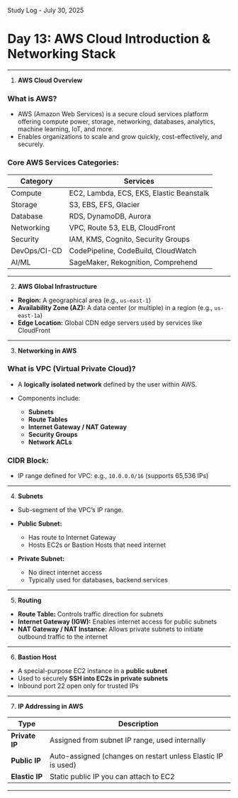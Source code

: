 Study Log - July 30, 2025

# **Day 13: AWS Cloud Introduction & Networking Stack**

---

1. **AWS Cloud Overview**

### What is AWS?

* AWS (Amazon Web Services) is a secure cloud services platform offering compute power, storage, networking, databases, analytics, machine learning, IoT, and more.
* Enables organizations to scale and grow quickly, cost-effectively, and securely.

### Core AWS Services Categories:

| Category     | Services                                 |
| ------------ | ---------------------------------------- |
| Compute      | EC2, Lambda, ECS, EKS, Elastic Beanstalk |
| Storage      | S3, EBS, EFS, Glacier                    |
| Database     | RDS, DynamoDB, Aurora                    |
| Networking   | VPC, Route 53, ELB, CloudFront           |
| Security     | IAM, KMS, Cognito, Security Groups       |
| DevOps/CI-CD | CodePipeline, CodeBuild, CloudWatch      |
| AI/ML        | SageMaker, Rekognition, Comprehend       |

---

2. **AWS Global Infrastructure**

* **Region:** A geographical area (e.g., `us-east-1`)
* **Availability Zone (AZ):** A data center (or multiple) in a region (e.g., `us-east-1a`)
* **Edge Location:** Global CDN edge servers used by services like CloudFront

---

3. **Networking in AWS**

### What is VPC (Virtual Private Cloud)?

* A **logically isolated network** defined by the user within AWS.
* Components include:

  * **Subnets**
  * **Route Tables**
  * **Internet Gateway / NAT Gateway**
  * **Security Groups**
  * **Network ACLs**

###  CIDR Block:

* IP range defined for VPC: e.g., `10.0.0.0/16` (supports 65,536 IPs)

---

4. **Subnets**

* Sub-segment of the VPC’s IP range.
* **Public Subnet:**

  * Has route to Internet Gateway
  * Hosts EC2s or Bastion Hosts that need internet
* **Private Subnet:**

  * No direct internet access
  * Typically used for databases, backend services

---

5. **Routing**

* **Route Table:** Controls traffic direction for subnets
* **Internet Gateway (IGW):** Enables internet access for public subnets
* **NAT Gateway / NAT Instance:** Allows private subnets to initiate outbound traffic to the internet

---

6. **Bastion Host**

* A special-purpose EC2 instance in a **public subnet**
* Used to securely **SSH into EC2s in private subnets**
* Inbound port 22 open only for trusted IPs

---

7. **IP Addressing in AWS**

| Type           | Description                                                  |
| -------------- | ------------------------------------------------------------ |
| **Private IP** | Assigned from subnet IP range, used internally               |
| **Public IP**  | Auto-assigned (changes on restart unless Elastic IP is used) |
| **Elastic IP** | Static public IP you can attach to EC2                       |

---
